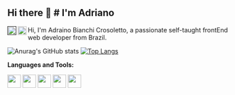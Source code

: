 ## Hi there 👋 # I'm Adriano 
<a href="">
  <img align="left" alt="Anurag Hazra | CodeSandbox" width="20px" src="https://github.com/Adrianocros/assets/blob/main/15127123631579517835.svg" />
</a>

<a href="https://www.linkedin.com/in/adriano-bianchi-crosoletto-79779897/">
  <img align="left" alt="Anurag Hazra | CodeSandbox" width="20px" src="https://github.com/Adrianocros/assets/blob/main/9310175861530099327.svg" />
</a>


Hi, I'm Adraino Bianchi Crosoletto, a passionate self-taught frontEnd web developer from Brazil.

![Anurag's GitHub stats](https://github-readme-stats.vercel.app/api?username=adrianocros&layout=compact&show_icons=true&theme=radical)
[![Top Langs](https://github-readme-stats.vercel.app/api/top-langs/?username=adrianocros)](https://github.com/anuraghazra/github-readme-stats)

**Languages and Tools:**  

<code><img height="30" src="https://github.com/Adrianocros/assets/blob/main/9498015201540553614.svg"></code>
<code><img height="30" src="https://github.com/Adrianocros/assets/blob/main/7078554321548141949.svg"></code>
<code><img height="30" src="https://github.com/Adrianocros/assets/blob/main/13691885491579517854.svg"></code>
<code><img height="30" src="https://github.com/Adrianocros/assets/blob/main/8609334331551942134.svg"></code>
<code><img height="30" src="https://github.com/Adrianocros/assets/blob/main/2843192311536211769.svg"></code>    


